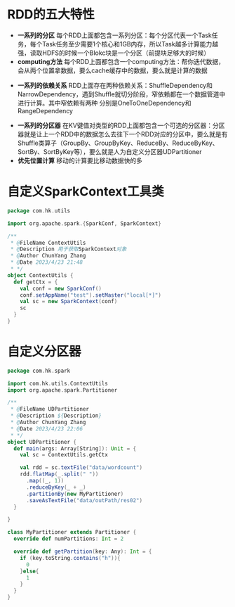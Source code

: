 # RDD的五大特性

- **一系列的分区**
  每个RDD上面都包含一系列分区：每个分区代表一个Task任务，每个Task任务至少需要1个核心和1GB内存，所以Task越多计算能力越强，读取HDFS的时候一个Blokc块是一个分区（前提块足够大的时候）
- **computing方法**
  每个RDD上面都包含一个computing方法：帮你迭代数据，会从两个位置拿数据，要么cache缓存中的数据，要么就是计算的数据

* **一系列的依赖关系**
  RDD上面存在两种依赖关系：ShuffleDependency和NarrowDependency，遇到Shuffle就切分阶段，窄依赖都在一个数据管道中进行计算。其中窄依赖有两种 分别是OneToOneDependency和RangeDependency

- **一系列的分区器**
  在KV键值对类型的RDD上面都包含一个可选的分区器：分区器就是让上一个RDD中的数据怎么去往下一个RDD对应的分区中，要么就是有Shuffle类算子（GroupBy、GroupByKey、ReduceBy、ReduceByKey、SortBy、SortByKey等），要么就是人为自定义分区器UDPartitioner
- **优先位置计算**
  移动的计算要比移动数据快的多

# 自定义SparkContext工具类

```scala
package com.hk.utils

import org.apache.spark.{SparkConf, SparkContext}

/**
 * @FileName ContextUtils
 * @Description 用于获取SparkContext对象
 * @Author ChunYang Zhang
 * @Date 2023/4/23 21:48
 * */
object ContextUtils {
  def getCtx = {
    val conf = new SparkConf()
    conf.setAppName("test").setMaster("local[*]")
    val sc = new SparkContext(conf)
    sc
  }
}
```

# 自定义分区器

```scala
package com.hk.spark

import com.hk.utils.ContextUtils
import org.apache.spark.Partitioner

/**
 * @FileName UDPartitioner
 * @Description ${Description}
 * @Author ChunYang Zhang
 * @Date 2023/4/23 22:06
 * */
object UDPartitioner {
  def main(args: Array[String]): Unit = {
    val sc = ContextUtils.getCtx

    val rdd = sc.textFile("data/wordcount")
    rdd.flatMap(_.split(" "))
      .map((_, 1))
      .reduceByKey(_ + _)
      .partitionBy(new MyPartitioner)
      .saveAsTextFile("data/outPath/res02")
  }

}

class MyPartitioner extends Partitioner {
  override def numPartitions: Int = 2

  override def getPartition(key: Any): Int = {
    if (key.toString.contains("h")){
      0
    }else{
      1
    }
  }
}
```

